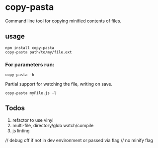 copy-pasta
==========


Command line tool for copying minified contents of files.

## usage
```
npm install copy-pasta
copy-pasta path/to/my/file.ext
```

### For parameters run:
```
copy-pasta -h
```

Partial support for watching the file, writing on save.
```
copy-pasta myFile.js -l
```

## Todos
1. refactor to use vinyl
2. multi-file, directory/glob watch/compile
3. js linting

// debug off if not in dev environment or passed via flag
// no minify flag
